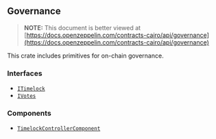 ## Governance

> **NOTE:** This document is better viewed at [https://docs.openzeppelin.com/contracts-cairo/api/governance](https://docs.openzeppelin.com/contracts-cairo/api/governance)

This crate includes primitives for on-chain governance.

### Interfaces

- [`ITimelock`](https://docs.openzeppelin.com/contracts-cairo/api/governance#ITimelock)
- [`IVotes`](https://docs.openzeppelin.com/contracts-cairo/api/governance#IVotes)

### Components

- [`TimelockControllerComponent`](https://docs.openzeppelin.com/contracts-cairo/api/governance#TimelockControllerComponent)
